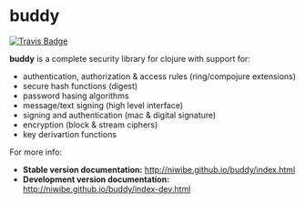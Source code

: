 # buddy

[![Travis Badge](https://travis-ci.org/niwibe/buddy.png?branch=master)](https://travis-ci.org/niwibe/buddy "Travis Badge")

**buddy** is a complete security library for clojure with support for:

- authentication, authorization & access rules (ring/compojure extensions)
- secure hash functions (digest)
- password hasing algorithms
- message/text signing (high level interface)
- signing and authentication (mac & digital signature)
- encryption (block & stream ciphers)
- key derivartion functions

For more info:

- **Stable version documentation:** http://niwibe.github.io/buddy/index.html
- **Development version documentation:** http://niwibe.github.io/buddy/index-dev.html



